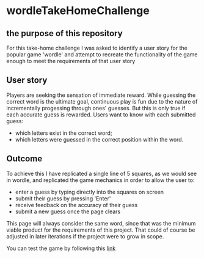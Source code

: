 # wordleTakeHomeChallenge
## the purpose of this repository
For this take-home challenge I was asked to identify a user story for the popular game 'wordle' and attempt to recreate the functionality of the game enough to meet the requirements of that user story

## User story
Players are seeking the sensation of immediate reward. While guessing the correct word is the ultimate goal, continuous play is fun due to the nature of incrementally progessing through ones' guesses. But this is only true if each accurate guess is rewarded.
Users want to know with each submitted guess:
  - which letters exist in the correct word;
  - which letters were guessed in the correct position within the word.
  
## Outcome
To achieve this I have replicated a single line of 5 squares, as we would see in wordle, and replicated the game mechanics in order to allow the user to:
- enter a guess by typing directly into the squares on screen
- submit their guess by pressing 'Enter'
- receive feedback on the accuracy of their guess
- submit a new guess once the page clears

This page will always consider the same word, since that was the minimum viable product for the requirements of this project. That could of course be adjusted in later iterations if the project were to grow in scope.

You can test the game by following this [link](https://camelphonso.github.io/wordleTakeHomeChallenge/)
